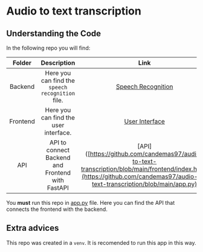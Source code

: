 # Audio to text transcription

## Understanding the Code

In the following repo you will find:

| Folder       | Description    |Link           |
|    :---:     |     :---:      |     :---:     |
| Backend      | Here you can find  the ``speech recognition`` file.   | [Speech Recognition](https://github.com/candemas97/audio-to-text-transcription/blob/main/backend/voice_recognition.py)    |
| Frontend     | Here you can find the user interface.       | [User Interface](https://github.com/candemas97/audio-to-text-transcription/blob/main/frontend/index.html)     |
| API    | API to connect Backend and Frontend with FastAPI       | [API]([https://github.com/candemas97/audio-to-text-transcription/blob/main/frontend/index.html](https://github.com/candemas97/audio-to-text-transcription/blob/main/app.py)     |

You **must** run this repo in [app.py](https://github.com/candemas97/audio-to-text-transcription/blob/main/app.py) file. Here you can find the API that connects the frontend with the backend. 

## Extra advices

This repo was created in a ``venv``. It is recomended to run this app in this way.
